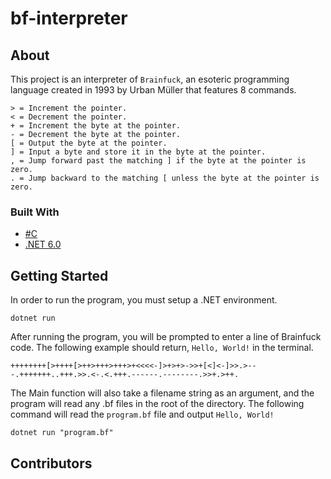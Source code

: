 # bf-interpreter

## About

This project is an interpreter of `Brainfuck`, an esoteric programming language created in 1993 by Urban Müller that features 8 commands.
```brainfuck
> = Increment the pointer.
< = Decrement the pointer.
+ = Increment the byte at the pointer.
- = Decrement the byte at the pointer.
[ = Output the byte at the pointer.
] = Input a byte and store it in the byte at the pointer.
, = Jump forward past the matching ] if the byte at the pointer is zero.
. = Jump backward to the matching [ unless the byte at the pointer is zero.
```
 
### Built With
- [#C](https://docs.microsoft.com/en-us/dotnet/csharp/)
- [.NET 6.0](https://dotnet.microsoft.com/en-us/download/dotnet/6.0)

## Getting Started

In order to run the program, you must setup a .NET environment.

```
dotnet run
```

After running the program, you will be prompted to enter a line of Brainfuck code. The following example should return, ```Hello, World!``` in the terminal.
```bf 
++++++++[>++++[>++>+++>+++>+<<<<-]>+>+>->>+[<]<-]>>.>---.+++++++..+++.>>.<-.<.+++.------.--------.>>+.>++.
```
The Main function will also take a filename string as an argument, and the program will read any .bf files in the root of the directory. The following command will read the ```program.bf``` file and output ```Hello, World!```

```
dotnet run "program.bf"
```

## Contributors

